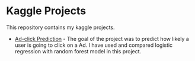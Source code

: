 
# Kaggle Projects

This repository contains my kaggle projects.


- [Ad-click Prediction](https://www.kaggle.com/konchada/logistic-vs-random-forest-model-for-ad-click) - The goal of the project was to predict how likely a user is going to click on a Ad. I have used and compared logistic regression with random forest model in this project. 
